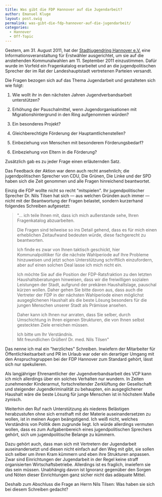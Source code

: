 ```yaml
---
title: Was gibt die FDP Hannover auf die Jugendarbeit?
author: Emanuel Kluge
layout: post.swig
permalink: was-gibt-die-fdp-hannover-auf-die-jugendarbeit/
categories:
  - Hannover
  - Off-Topic
---
```


Gestern, am 31. August 2011, hat der [Stadtjugendring Hannover e.V.][sjr] eine Informationsveranstaltung für Erstwähler ausgerichtet, um sie auf die anstehenden Kommunalwahlen am 11. September 2011 einzustimmen. Dafür wurde im Vorfeld ein Fragenkatalog erarbeitet und an die jugendpolitischen Sprecher der im Rat der Landeshauptstadt vertretenen Parteien versandt.

Die Fragen bezogen sich auf das Thema Jugendarbeit und gestalteten sich wie folgt:

1. Wie wollt ihr in den nächsten Jahren Jugendverbandsarbeit unterstützen?

2. Erhöhung der Pauschalmittel, wenn Jugendorganisationen mit Migrationshintergrund in den Ring aufgenommen würden?

3. Ein besonderes Projekt?

4. Gleichberechtigte Förderung der Hauptamtlichenstellen?

5. Einbeziehung von Menschen mit besonderem Förderungsbedarf?

6. Einbeziehung von Eltern in die Förderung?

Zusätzlich gab es zu jeder Frage einen erläuternden Satz.

Das Feedback der Aktion war denn auch recht ansehnlich; die jugendpolitischen Sprecher von CDU, Die Grünen, Die Linke und der SPD haben sich die Zeit genommen und alle Fragen hinreichend beantwortet.

Einzig die FDP wollte nicht so recht "mitspielen". Ihr jugendpolitischer Sprecher Dr. Nils Tilsen hat sich &mdash; aus welchen Gründen auch immer &mdash; nicht mit der Beantwortung der Fragen belastet, sondern kurzerhand folgendes Schreiben aufgesetzt:

> "&hellip; ich teile Ihnen mit, dass ich mich außerstande sehe, Ihren Fragenkatalog abzuarbeiten.
>
> Die Fragen sind teilweise so ins Detail gehend, dass es für mich einen erheblichen Zeitaufwand bedeuten würde, diese fachgerecht zu beantworten.
>
> Ich finde es zwar von Ihnen taktisch geschickt, hier Kommunalpolitiker für die nächste Wahlperiode auf Ihre Probleme hinzuweisen und jetzt schon Unterstützung schriftlich einzufordern, aber auf einen solchen Deal lasse ich mich nicht ein.
>
> Ich möchte Sie auf die Position der FDP-Ratsfraktion zu den letzten Haushaltsberatungen hinweisen, dass wir die freiwilligen sozialen Leistungen der Stadt, aufgrund der prekären Haushaltslage, pauschal kürzen wollen. Daher gehen Sie bitte davon aus, dass auch die Vertreter der FDP in der nächsten Wahlperiode einen möglichst ausgeglichenen Haushalt als die beste Lösung besonders für die jungen Menschen unserer Stadt als Prämisse ansehen.
>
> Daher kann ich Ihnen nur anraten, dass Sie selber, durch Umschichtung in Ihren eigenen Strukturen, die von Ihnen selbst gesteckten Ziele erreichen müssen.
>
> Ich bitte um Ihr Verständnis.  
> Mit freundlichen Grüßen! Dr. med. Nils Tilsen"

Das nenne ich mal ein "herzliches" Schreiben. Inwiefern der Mitarbeiter für Öffentlichkeitsarbeit und PR im Urlaub war oder ein derartiger Umgang mit den Anspruchsgruppen bei der FDP Hannover zum Standard gehört, lässt sich nur spekulieren.

Als langjähriger Ehrenamtlicher der Jugendverbandsarbeit des VCP kann ich mich allerdings über ein solches Verhalten nur wundern. In Zeiten zunehmender Kinderarmut, fortschreitender Zerklüftung der Gesellschaft und steigender Jugendkriminalität zu behaupten, ein ausgeglichener Haushalt wäre die beste Lösung für junge Menschen ist in höchstem Maße zynisch.

Weiterhin den Ruf nach Unterstützung als niederes Belästigen herabzustufen ohne sich ernsthaft mit der Materie auseinandersetzen zu wollen, ist in meinen Augen beängstigend. Ich weiß nicht, welches Verständnis von Politik dem zugrunde liegt. Ich würde allerdings vermuten wollen, dass es zum Aufgabenbereich eines jugendpolitischen Sprechers gehört, sich um jugendpolitische Belange zu kümmern.

Dazu gehört auch, dass man sich mit Vertretern der Jugendarbeit auseinandersetzt und diesen nicht einfach auf den Weg mit gibt, sie sollen sich selber um ihren Kram kümmern und eben ihre Strukturen anpassen. Zwar sind Einrichtungen der Jugendarbeit in der Regel keine straff organisierten Wirtschaftsbetriebe. Allerdings ist es fraglich, inwiefern sie das sein müssen. Unabhängig davon ist Ignoranz gegenüber den Sorgen und Nöten dieser Einrichtungen ganz sicher nicht das adäquate Mittel.

Deshalb zum Abschluss die Frage an Herrn Nils Tilsen: Was haben sie sich bei diesem Schreiben gedacht?

[sjr]: http://www.sjr-hannover.de/
